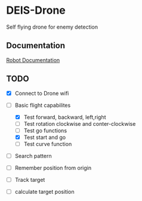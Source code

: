# DEIS-Drone
Self flying drone for enemy detection

## Documentation 
[Robot Documentation](https://djitellopy.readthedocs.io/en/latest/tello/)
## TODO

- [x] Connect to Drone wifi
- [ ] Basic flight capabilites
    - [x] Test forward, backward, left,right
    - [ ] Test rotation clockwise and conter-clockwise
    - [ ] Test go functions
    - [x] Test start and go
    - [ ] Test curve function
- [ ] Search pattern
- [ ] Remember position from origin
- [ ] Track target
- [ ] calculate target position

